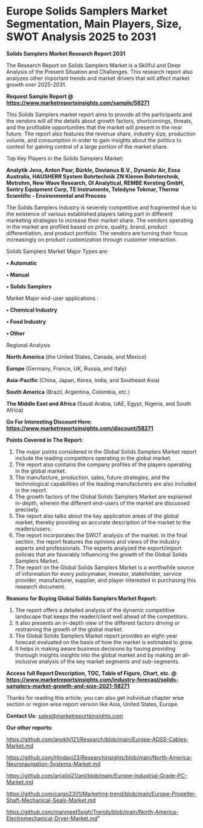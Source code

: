 # Europe Solids Samplers Market Segmentation, Main Players, Size, SWOT Analysis 2025 to 2031

<strong>Solids Samplers Market Research Report 2031</strong>

The Research Report on Solids Samplers Market is a Skillful and Deep Analysis of the Present Situation and Challenges. This research report also analyzes other important trends and market drivers that will affect market growth over 2025-2031.

<strong>Request Sample Report @ <a href=https://www.marketreportsinsights.com/sample/58271>https://www.marketreportsinsights.com/sample/58271</a></strong>

This Solids Samplers market report aims to provide all the participants and the vendors will all the details about growth factors, shortcomings, threats, and the profitable opportunities that the market will present in the near future. The report also features the revenue share, industry size, production volume, and consumption in order to gain insights about the politics to contest for gaining control of a large portion of the market share.

Top Key Players in the Solids Samplers Market:

<strong>Analytik Jena, Anton Paar, Bürkle, Dovianus B.V., Dynamic Air, Essa Australia, HAUSHERR System Bohrtechnik ZN Klemm Bohrterchnik, Metrohm, New Wave Research, OI Analytical, REMBE Kersting GmbH, Sentry Equipment Corp, TE Instruments, Teledyne Tekmar, Thermo Scientific - Environmental and Process</strong>

The Solids Samplers Industry is severely competitive and fragmented due to the existence of various established players taking part in different marketing strategies to increase their market share. The vendors operating in the market are profiled based on price, quality, brand, product differentiation, and product portfolio. The vendors are turning their focus increasingly on product customization through customer interaction.

Solids Samplers Market Major Types are:

<strong>• Automatic

• Manual

• Solids Samplers</strong>

Market Major end-user applications :

<strong>• Chemical Industry

• Food Industry

• Other</strong>

Regional Analysis

</u><strong><b>North America</b></strong> (the United States, Canada, and Mexico)

<strong><b>Europe </b></strong>(Germany, France, UK, Russia, and Italy)

<strong><b>Asia-Pacific</b></strong> (China, Japan, Korea, India, and Southeast Asia)

<strong><b>South America</b></strong> (Brazil, Argentina, Colombia, etc.)

<strong><b>The Middle East and Africa</b></strong> (Saudi Arabia, UAE, Egypt, Nigeria, and South Africa)

<strong>Go For Interesting Discount Here: <a href=https://www.marketreportsinsights.com/discount/58271>https://www.marketreportsinsights.com/discount/58271</a></strong>

<strong>Points Covered in The Report:</strong>
<ol>
  <li>The major points considered in the Global Solids Samplers Market report include the leading competitors operating in the global market.</li>
  <li>The report also contains the company profiles of the players operating in the global market.</li>
  <li>The manufacture, production, sales, future strategies, and the technological capabilities of the leading manufacturers are also included in the report.</li>
  <li>The growth factors of the Global Solids Samplers Market are explained in-depth, wherein the different end-users of the market are discussed precisely.</li>
  <li>The report also talks about the key application areas of the global market, thereby providing an accurate description of the market to the readers/users.</li>
  <li>The report incorporates the SWOT analysis of the market. In the final section, the report features the opinions and views of the industry experts and professionals. The experts analyzed the export/import policies that are favorably influencing the growth of the Global Solids Samplers Market.</li>
  <li>The report on the Global Solids Samplers Market is a worthwhile source of information for every policymaker, investor, stakeholder, service provider, manufacturer, supplier, and player interested in purchasing this research document.</li>
</ol>
<strong>Reasons for Buying Global Solids Samplers Market Report:</strong>

<ol>
  <li>The report offers a detailed analysis of the dynamic competitive landscape that keeps the reader/client well ahead of the competitors.</li>
  <li>It also presents an in-depth view of the different factors driving or restraining the growth of the global market.</li>
  <li>The Global Solids Samplers Market report provides an eight-year forecast evaluated on the basis of how the market is estimated to grow.</li>
  <li>It helps in making aware business decisions by having providing thorough insights insights into the global market and by making an all-inclusive analysis of the key market segments and sub-segments.</li>
</ol>
<strong>Access full Report Description, TOC, Table of Figure, Chart, etc. @ <a href=https://www.marketreportsinsights.com/industry-forecast/solids-samplers-market-growth-and-size-2021-58271>https://www.marketreportsinsights.com/industry-forecast/solids-samplers-market-growth-and-size-2021-58271</a></strong>


Thanks for reading this article; you can also get individual chapter wise section or region wise report version like Asia, United States, Europe.

<strong>Contact Us:</strong>
sales@marketreportsinsights.com

<strong>Our other reports:</strong>

<a href=https://github.com/anokhi121/Research/blob/main/Europe-ADSS-Cables-Market.md>https://github.com/anokhi121/Research/blob/main/Europe-ADSS-Cables-Market.md</a>

<a href=https://github.com/Hindavi23/Researchinsights/blob/main/North-America-Neuronavigation-Systems-Market.md>https://github.com/Hindavi23/Researchinsights/blob/main/North-America-Neuronavigation-Systems-Market.md</a>

<a href=https://github.com/anjaliiii21/ani/blob/main/Europe-Industrial-Grade-PC-Market.md>https://github.com/anjaliiii21/ani/blob/main/Europe-Industrial-Grade-PC-Market.md</a>

<a href=https://github.com/cargo2301/Marketing-trend/blob/main/Europe-Propeller-Shaft-Mechanical-Seals-Market.md>https://github.com/cargo2301/Marketing-trend/blob/main/Europe-Propeller-Shaft-Mechanical-Seals-Market.md</a>

<a href=https://github.com/manmeet5sigh/Trends/blob/main/North-America-Electromechanical-Dryer-Market.md>https://github.com/manmeet5sigh/Trends/blob/main/North-America-Electromechanical-Dryer-Market.md</a>"
